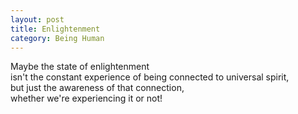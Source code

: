 ```yaml
---
layout: post
title: Enlightenment
category: Being Human 
---
```


Maybe the state of enlightenment  
isn't the constant experience of being connected to universal spirit,  
but just the awareness of that connection,  
whether we're experiencing it or not!


